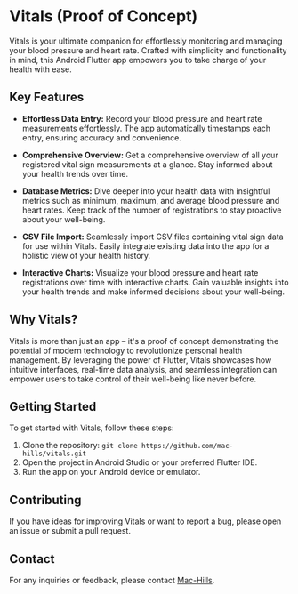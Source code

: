 # Vitals (Proof of Concept)

Vitals is your ultimate companion for effortlessly monitoring and managing your blood pressure and heart rate. Crafted with simplicity and functionality in mind, this Android Flutter app empowers you to take charge of your health with ease.

## Key Features

- **Effortless Data Entry:** Record your blood pressure and heart rate measurements effortlessly. The app automatically timestamps each entry, ensuring accuracy and convenience.

- **Comprehensive Overview:** Get a comprehensive overview of all your registered vital sign measurements at a glance. Stay informed about your health trends over time.

- **Database Metrics:** Dive deeper into your health data with insightful metrics such as minimum, maximum, and average blood pressure and heart rates. Keep track of the number of registrations to stay proactive about your well-being.

- **CSV File Import:** Seamlessly import CSV files containing vital sign data for use within Vitals. Easily integrate existing data into the app for a holistic view of your health history.

- **Interactive Charts:** Visualize your blood pressure and heart rate registrations over time with interactive charts. Gain valuable insights into your health trends and make informed decisions about your well-being.

## Why Vitals?

Vitals is more than just an app – it's a proof of concept demonstrating the potential of modern technology to revolutionize personal health management. By leveraging the power of Flutter, Vitals showcases how intuitive interfaces, real-time data analysis, and seamless integration can empower users to take control of their well-being like never before.

## Getting Started

To get started with Vitals, follow these steps:

1. Clone the repository: `git clone https://github.com/mac-hills/vitals.git`
2. Open the project in Android Studio or your preferred Flutter IDE.
3. Run the app on your Android device or emulator.

## Contributing

If you have ideas for improving Vitals or want to report a bug, please open an issue or submit a pull request.

## Contact

For any inquiries or feedback, please contact [Mac-Hills](mailto:wmach73@gmail.com).

